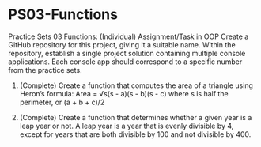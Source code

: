 # PS03-Functions
Practice Sets 03 Functions: (Individual) Assignment/Task in OOP
Create a GitHub repository for this project, giving it a suitable name. Within the repository, establish a single project solution containing multiple console applications. Each console app should correspond to a specific number from the practice sets.

1. (Complete) Create a function that computes the area of a triangle using Heron’s formula:
            Area = √s(s - a)(s - b)(s - c)
            where s is half the perimeter, or (a + b + c)/2

2. (Complete) Create a function that determines whether a given year is a leap year or not. A leap year is a year that is evenly divisible by 4, except for years that are both divisible by 100 and not divisible by 400.